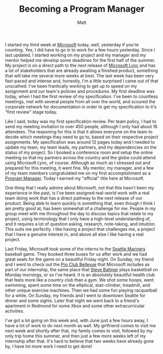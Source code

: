 ﻿---
title: Becoming a Program Manager
author: Matt
layout: post
permalink: /2011/06/becoming-a-program-manager/
categories:
  - Life
tags:
  - microsoft
  - summer
---

I started my third week at [Microsoft](http://www.microsoft.com/en-us/default.aspx) today, well, yesterday if you're counting. Yes, I did have to go in to work for a few hours yesterday. Since I last updated, I started working on my project and my manager and my mentor helped me develop some deadlines for the first half of the summer. My project is on a direct path to the next release of [Microsoft Lync](http://lync.microsoft.com/en-us/Pages/default.aspx) and has a lot of stakeholders that are already awaiting a finished product, something that will take me several more weeks at best. The last week has been very fast-paced and intense and, honestly, I'm a little surprised I came out of that unscathed. I've been frantically working to get up to speed on my assignment and our team's policies and procedures. My first deadline was today, when I had the first review of my specification. I've been to countless meetings, met with several people from all over the world, and scoured the corporate network for documentation in order to get my specification to it's "first review" stage today.

Like I said, today was my first specification review. Per team policy, I had to send my meeting invitation to over 450 people, although I only had about 16 attendees. The reasoning for this is that it allows everyone on the team to decide which meetings they need to go to, based on their respective project assignments. My specification was around 12 pages today and I needed to update my team, my team leads, my partners, and my dependencies on the status of my project. So I booked a conference room and setup the online meeting so that my partners across the country and the globe could attend using Microsoft Lync, of course. Although as much as I stressed out and prepared for this meeting, it went fine. My mentor, my manager, and a few of my team members congratulated me on my first accomplishment as a [Program Manager][3]. Today I earned my "official" title here at Microsoft.

 [3]: http://www.stcwvc.org/galley/0209/b01prog_management.htm

One thing that I really admire about Microsoft, not that this hasn't been my experience in the past, is I've been assigned real-world work with a real team doing work that has a direct pathway to the next release of our product. Being able to learn quickly is something that, even though I think I am pretty good at, has been somewhat of a challenge for me. People in my group meet with me throughout the day to discuss topics that relate to my project, using terminology that I only have a high-level understanding of, and it requires a lot of question asking, research, note-taking, and intuition. This suits me perfectly. I like having a project that challenges me, a project that I have a genuine interest in, and above all else I like having a real project.

Last Friday, Microsoft took some of the interns to the [Seattle Mariners][4] baseball game. They booked three buses for us after work and we had great seats for the game on a beautiful Friday night. On Sunday, my friend and I went to check out the [Pro Club Bellevue][5] that Microsoft includes as part of our internship, the same place that [Steve Ballmer][6] plays basketball on Monday mornings, or so I've heard. It is an absolutely beautiful health club that feels more like a country club than a gym. We shot some hoops, went swimming, spent some time on the elliptical, stair-climber, treadmill, and other unique exercise machines. Then we had some fun playing racquetball for a while. On Sunday, my friends and I went to downtown Seattle for dinner and some sights. Later that night we went back to a friend's apartment in Redmond for some Xbox and some other extracurricular activities.

 [4]: http://seattle.mariners.mlb.com/index.jsp?c_id=sea
 [5]: http://www.proclub.com/
 [6]: http://en.wikipedia.org/wiki/Steve_Ballmer

I've got a lot going on this week and, with June just a few hours away, I have a lot of work to do next month as well. My girlfriend comes to visit me next week and shortly after that, my family comes to visit, followed by my only trip home this summer, and then just a few more weeks left of my internship after that. It's hard to believe that two weeks have already gone by, I have lot more work I need to get done!